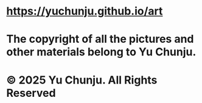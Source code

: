 # https://yuchunju.github.io/art
# The copyright of all the pictures and other materials belong to Yu Chunju.
# © 2025 Yu Chunju. All Rights Reserved
